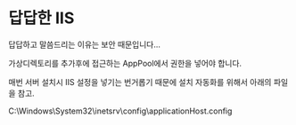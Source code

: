 # 답답한 IIS

답답하고 말씀드리는 이유는 보안 때문입니다...



가상디렉토리를 추가후에 접근하는 AppPool에서 권한을 넣어야 합니다.&#x20;



매번 서버 설치시 IIS 설정을 넣기는 번거롭기 때문에 설치 자동화를 위해서 아래의 파일을 참고.

C:\Windows\System32\inetsrv\config\applicationHost.config





